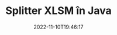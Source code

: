 ---
############################# Static ############################
layout: "auto-gen-merger"
date: 2022-11-10T19:46:17
draft: false
otherformats: one otp ott pdf pps ppsx ppt pptx rtf tex vdx vsdm vsdx vssm vssx vstm

############################# Head ############################
head_title: "Împărțiți XLSM în mai multe fișiere în Java"
head_description: "Împărțiți un singur fișier XLSM în mai multe fișiere pe baza numerelor de pagină, a intervalelor de pagini, a paginilor pare sau impare, utilizând API-ul pentru fuziunea documentelor."

############################# Header ############################
title: "Splitter XLSM în Java"
description: "Împărțiți XLSM cu câteva rânduri de cod Java."
bg_image: "https://cms.admin.containerize.com/templates/aspose/App_Themes/V3/images/bg/header1.png"
bg_overlay: false
button:
    enable: true
    icon: "fas fa-arrow-down"
    label: "Descarcare varianta scurta de prezentare gratuita"
    link: "https://downloads.groupdocs.com/merger/java"

############################# SubMenu ############################
submenu:
    enable: true

    left:
        img_alt: "GroupDocs.Merger for Java"
        image: "https://cms.admin.containerize.com/templates/groupdocs/images/product-logos/90x90-noborder/groupdocs-merger-java.png"
        product: "GroupDocs.Merger"
        platform: "Java"

    middle:
        button:

            # button loop
            - link: "https://apireference.groupdocs.com/merger/java"
              text: "Referință API"

            # button loop
            - link: "https://github.com/groupdocs-merger"
              text: "Exemple de coduri"

            # button loop
            - link: "https://products.groupdocs.app/merger/family"
              text: "Demo live"

            # button loop
            - link: "https://purchase.groupdocs.com/pricing/merger/java"
              text: "Prețuri"

    right:
        link_download: "https://downloads.groupdocs.com/merger"
        link_learn: "https://docs.groupdocs.com/merger/java"
        link_buy: "https://purchase.groupdocs.com"

############################# About ############################
about:
    enable: true
    title: "Despre GroupDocs.Merger for Java API"
    content: |
        Biblioteca [GroupDocs.Merger for Java](/ro/merger/java/) oferă o soluție simplă de îmbinare și împărțire în siguranță între o gamă largă de formate de documente, inclusiv PDF, Microsoft Office (Word, Excel, PowerPoint, OneNote), OpenDocument, HTML, imagini și multe altele în cadrul aplicațiilor Java. Adăugând doar câteva rânduri de cod, efectuați mai multe operații de documente, cum ar fi mutarea, eliminarea, rotirea, schimbarea, extragerea sau modificarea orientării paginilor din documente. API-ul pentru fuziunea documentelor acceptă, de asemenea, previzualizarea paginilor documentului ca imagine pentru a analiza structura documentului, formatarea și conținutul paginii.
        
        GroupDocs.Merger API este o alegere potrivită pentru soluțiile corporative care necesită funcții de împărțire a fișierelor. Aceste API-uri sunt bine acceptate pe toate sistemele și platformele de operare majore, inclusiv J2SE 7.0 (1.7), J2SE 8.0 (1.8), Java 10.

############################# Steps ############################
steps:
    enable: true
    title_left: "Împărțiți fișierul XLSM după pagini în Java"
    content_left: |
        [GroupDocs.Merger for Java](/ro/merger/java/) facilitează pentru dezvoltatorii Java împărțirea unui singur fișier XLSM în mai multe fișiere rezultate prin implementarea unui câțiva pași simpli.
        
        * Inițializați **SplitOptions** cu formatul căii fișierelor de ieșire.
        * Creați o nouă instanță a **Merger** și treceți calea documentului sursă ca parametru de constructor.
        * Apelați **split** și transmiteți obiectul **SplitOptions** pentru a salva documentele rezultate.

    title_right: "Cerințe de sistem"
    content_right: |
        API-urile GroupDocs.Merger for Java sunt acceptate pe toate platformele și sistemele de operare majore. Înainte de a executa codul de mai jos, vă rugăm să vă asigurați că aveți următoarele cerințe preliminare instalate pe sistemul dumneavoastră.

        * Sisteme de operare: Microsoft Windows, Linux, MacOS
        * Medii de dezvoltare: NetBeans, IntelliJ IDEA, Eclipse
        * Cadre: J2SE 7.0 (1.7), J2SE 8.0 (1.8), Java 10
        * Descărcați cea mai recentă versiune a GroupDocs.Merger for Java de la [Maven](https://repository.groupdocs.com/webapp/#/artifacts/browse/tree/General/repo/com/groupdocs/groupdocs-merger)
         
    code: |
     {{% merger/additional-styles %}}
     {{< merger/code-merger title="Cum să împărțiți fișierul XLSM folosind codul exemplu Java">}}

        ```java    
        // Împărțiți fișierul XLSM utilizând API-ul GroupDocs.Merger pentru Java
        String filePath = "input.xlsm";
        String filePathOut = "output.xlsm";
        
        // Inițializați clasa SplitOptions cu formatul căii fișierelor de ieșire
        SplitOptions splitOptions = new SplitOptions(filePathOut, new int[] { 3, 6, 8 });

        // Instanțiați fuziunea cu documentul introdus XLSM
        Merger merger = new Merger(filePath);

        // Apelați metoda split și treceți obiectul SplitOptions pentru a salva documentele rezultate
        merger.split(splitOptions);
        ```
     {{< /merger/code-merger >}}

############################# Demos ############################
demos:
    enable: true
    title: "Demo live - Împărțiți fișierul XLSM online"
    content: |
       Împărțiți fișierul XLSM chiar acum, vizitând site-ul web [GroupDocs.Merger Live Demos](https://products.groupdocs.app/splitter/xlsm).
       Demo-ul live are următoarele beneficii.
        
############################# About Formats ############################
about_formats:
    enable: true

############################# More Formats ############################
more_formats:
    enable: true
    title: "Împărțiți fișierul din alte formate"
    content: |
        Java documentează API-ul de fuziune și împărțire pentru formate de fișiere și imagini. Împărțiți unele dintre formatele de fișiere populare, așa cum este menționat mai jos.

############################# Back to top ###############################
back_to_top:
    enable: true
---